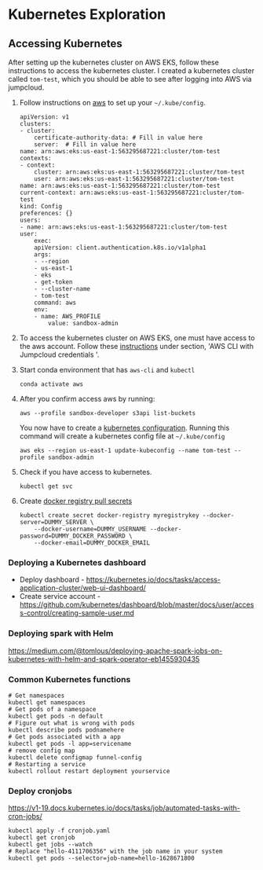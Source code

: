 # Kubernetes Exploration

## Accessing Kubernetes

After setting up the kubernetes cluster on AWS EKS, follow these instructions to access the kubernetes cluster.  I created a kubernetes cluster called `tom-test`, which you should be able to see after logging into AWS via jumpcloud.

1.  Follow instructions on [aws](https://docs.aws.amazon.com/eks/latest/userguide/create-kubeconfig.html) to set up your `~/.kube/config`.

    ```
    apiVersion: v1
    clusters:
    - cluster:
        certificate-authority-data: # Fill in value here
        server:  # Fill in value here
    name: arn:aws:eks:us-east-1:563295687221:cluster/tom-test
    contexts:
    - context:
        cluster: arn:aws:eks:us-east-1:563295687221:cluster/tom-test
        user: arn:aws:eks:us-east-1:563295687221:cluster/tom-test
    name: arn:aws:eks:us-east-1:563295687221:cluster/tom-test
    current-context: arn:aws:eks:us-east-1:563295687221:cluster/tom-test
    kind: Config
    preferences: {}
    users:
    - name: arn:aws:eks:us-east-1:563295687221:cluster/tom-test
    user:
        exec:
        apiVersion: client.authentication.k8s.io/v1alpha1
        args:
        - --region
        - us-east-1
        - eks
        - get-token
        - --cluster-name
        - tom-test
        command: aws
        env:
        - name: AWS_PROFILE
            value: sandbox-admin
    ```

1.  To access the kubernetes cluster on AWS EKS, one must have access to the aws account. Follow these [instructions](https://sagebionetworks.jira.com/wiki/spaces/IT/pages/405864455/Jumpcloud) under section, 'AWS CLI with Jumpcloud credentials
'.
1.  Start conda environment that has `aws-cli` and `kubectl`

    ```
    conda activate aws
    ```

1.  After you confirm access aws by running:

    ```
    aws --profile sandbox-developer s3api list-buckets
    ```

    You now have to create a [kubernetes configuration](https://docs.aws.amazon.com/eks/latest/userguide/create-kubeconfig.html).  Running this command will create a kubernetes config file at `~/.kube/config`

    ```
    aws eks --region us-east-1 update-kubeconfig --name tom-test --profile sandbox-admin
    ```

1. Check if you have access to kubernetes.

    ```
    kubectl get svc
    ```

1. Create [docker registry pull secrets](https://kubernetes.io/docs/tasks/configure-pod-container/configure-service-account/#add-imagepullsecrets-to-a-service-account)

    ```
    kubectl create secret docker-registry myregistrykey --docker-server=DUMMY_SERVER \
        --docker-username=DUMMY_USERNAME --docker-password=DUMMY_DOCKER_PASSWORD \
        --docker-email=DUMMY_DOCKER_EMAIL
    ```

### Deploying a Kubernetes dashboard

- Deploy dashboard - https://kubernetes.io/docs/tasks/access-application-cluster/web-ui-dashboard/
- Create service account - https://github.com/kubernetes/dashboard/blob/master/docs/user/access-control/creating-sample-user.md

### Deploying spark with Helm

https://medium.com/@tomlous/deploying-apache-spark-jobs-on-kubernetes-with-helm-and-spark-operator-eb1455930435


### Common Kubernetes functions

```
# Get namespaces
kubectl get namespaces
# Get pods of a namespace
kubectl get pods -n default
# Figure out what is wrong with pods
kubectl describe pods podnamehere
# Get pods associated with a app
kubectl get pods -l app=servicename
# remove config map
kubectl delete configmap funnel-config
# Restarting a service
kubectl rollout restart deployment yourservice
```

### Deploy cronjobs

https://v1-19.docs.kubernetes.io/docs/tasks/job/automated-tasks-with-cron-jobs/

```
kubectl apply -f cronjob.yaml
kubectl get cronjob
kubectl get jobs --watch
# Replace "hello-4111706356" with the job name in your system
kubectl get pods --selector=job-name=hello-1628671800

```
